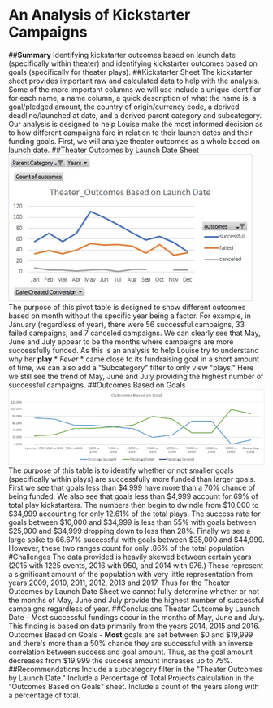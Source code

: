 # An Analysis of Kickstarter Campaigns
##**Summary**
Identifying kickstarter outcomes based on launch date (specifically within theater) and identifying kickstarter outcomes based on goals (specifically for theater plays).
##Kickstarter Sheet
The kickstarter sheet provides important raw and calculated data to help with the analysis. Some of the more important columns we will use include a unique identifier for each name, a name column, a quick description of what the name is, a goal/pledged amount, the country of origin/currency code, a derived deadline/launched at date, and a derived parent category and subcategory. Our analysis is designed to help Louise make the most informed decision as to how different campaigns fare in relation to their launch dates and their funding goals. First, we will analyze theater outcomes as a whole based on launch date.
##Theater Outcomes by Launch Date Sheet
![Theater Outcomes Based on Launch Date](https://github.com/darmando1/kickstarter-analysis/blob/main/Theater_Outcomes_vs_Launch.jpg)
The purpose of this pivot table is designed to show different outcomes based on month without the specific year being a factor. For example, in January (regardless of year), there were 56 successful campaigns, 33 failed campaigns, and 7 canceled campaigns. We can clearly see that May, June and July appear to be the months where campaigns are more successfully funded. As this is an analysis to help Louise try to understand why her **play** * *Fever* * came close to its fundraising goal in a short amount of time, we can also add a "Subcategory" filter to only view "plays." Here we still see the trend of May, June and July providing the highest number of successful campaigns.
##Outcomes Based on Goals
![Outcomes Based on Goals](https://github.com/darmando1/kickstarter-analysis/blob/main/Outcomes_vs_Goals.jpg)
The purpose of this table is to identify whether or not smaller goals (specifically within plays) are successfully more funded than larger goals. First we see that goals less than $4,999 have more than a 70% chance of being funded. We also see that goals less than $4,999 account for 69% of total play kickstarters. The numbers then begin to dwindle from $10,000 to $34,999 accounting for only 12.61% of the total plays. The success rate for goals between $10,000 and $34,999 is less than 55% with goals between $25,000 and $34,999 dropping down to less than 28%. Finally we see a large spike to 66.67% successful with goals between $35,000 and $44,999. However, these two ranges count for only .86% of the total population. 
#Challenges
The data provided is heavily skewed between certain years (2015 with 1225 events, 2016 with 950, and 2014 with 976.) These represent a significant amount of the population with very little representation from years 2009, 2010, 2011, 2012, 2013 and 2017. Thus for the Theater Outcomes by Launch Date Sheet we cannot fully determine whether or not the months of May, June and July provide the highest number of successful campaigns regardless of year. 
##Conclusions
Theater Outcome by Launch Date - Most successful fundings occur in the months of May, June and July. This finding is based on data primarily from the years 2014, 2015 and 2016.
Outcomes Based on Goals - **Most** goals are set between $0 and $19,999 and there's more than a 50% chance they are successful with an inverse correlation between success and goal amount. Thus, as the goal amount decreases from $19,999 the success amount increases up to 75%.
##Recommendations
Include a subcategory filter in the "Theater Outcomes by Launch Date."
Include a Percentage of Total Projects calculation in the "Outcomes Based on Goals" sheet.
Include a count of the years along with a percentage of total.
